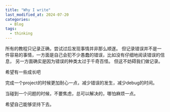 ```yaml
---
title: "Why I write"
last_modified_at: 2024-07-20
categories:
  - Blog
tags:
  - thinking
---
```


所有的教程只记录正确，尝试过后发现事情并非那么顺遂。
但记录错误并不是一件容易的事情，一方面是自己会犯不少愚蠢的错误，比如没有仔细地阅读错误的信息，
另一方面确实是因为错误的种类太过于千奇百怪。
但这不妨碍我们做记录。


希望有一些成长吧

完成一个project的时候更加耐心一点，减少错误的发生，减少debug的时间。

当碰到一个问题的时候，不要焦虑，总可以解决的，哪怕麻烦一点。

希望自己能够坚持下去。

